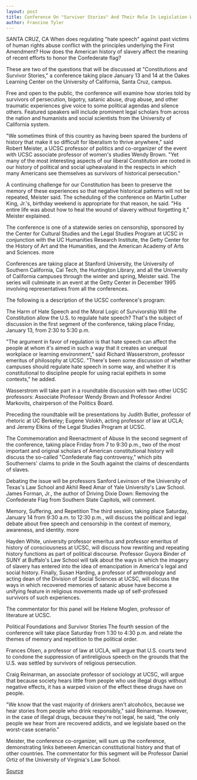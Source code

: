 ```yaml
---
layout: post
title: Conference On "Survivor Stories" And Their Role In Legislation Will Take Place January 13 And 14 At UC Santa Cruz
author: Francine Tyler
---
```


SANTA CRUZ, CA­ When does regulating "hate speech" against past victims of human rights abuse conflict with the principles underlying the First Amendment? How does the American history of slavery affect the meaning of recent efforts to honor the Confederate flag?

These are two of the questions that will be discussed at "Constitutions and Survivor Stories," a conference taking place January 13 and 14 at the Oakes Learning Center on the University of California, Santa Cruz, campus.

Free and open to the public, the conference will examine how stories told by survivors of persecution, bigotry, satanic abuse, drug abuse, and other traumatic experiences give voice to some political agendas and silence others. Featured speakers will include prominent legal scholars from across the nation and humanists and social scientists from the University of California system.

"We sometimes think of this country as having been spared the burdens of history that make it so difficult for liberalism to thrive anywhere," said Robert Meister, a UCSC professor of politics and co-organizer of the event with UCSC associate professor of women's studies Wendy Brown. "Yet many of the most interesting aspects of our liberal Constitution are rooted in our history of political and social upheaval­and in the respects in which many Americans see themselves as survivors of historical persecution."

A continuing challenge for our Constitution has been to preserve the memory of these experiences so that negative historical patterns will not be repeated, Meister said. The scheduling of the conference on Martin Luther King, Jr.'s, birthday weekend is appropriate for that reason, he said. "His entire life was about how to heal the wound of slavery without forgetting it," Meister explained.

The conference is one of a statewide series on censorship, sponsored by the Center for Cultural Studies and the Legal Studies Program at UCSC in conjunction with the UC Humanities Research Institute, the Getty Center for the History of Art and the Humanities, and the American Academy of Arts and Sciences.  ­more­

Conferences are taking place at Stanford University, the University of Southern California, Cal Tech, the Huntington Library, and all the University of California campuses through the winter and spring, Meister said. The series will culminate in an event at the Getty Center in December 1995 involving representatives from all the conferences.

The following is a description of the UCSC conference's program:

The Harm of Hate Speech and the Moral Logic of Survivorship Will the Constitution allow the U.S. to regulate hate speech? That's the subject of discussion in the first segment of the conference, taking place Friday, January 13, from 2:30 to 5:30 p.m.

"The argument in favor of regulation is that hate speech can affect the people at whom it's aimed in such a way that it creates an unequal workplace or learning environment," said Richard Wasserstrom, professor emeritus of philosophy at UCSC. "There's been some discussion of whether campuses should regulate hate speech in some way, and whether it is constitutional to discipline people for using racial epithets in some contexts," he added.

Wasserstrom will take part in a roundtable discussion with two other UCSC professors: Associate Professor Wendy Brown and Professor Andrei Markovits, chairperson of the Politics Board.

Preceding the roundtable will be presentations by Judith Butler, professor of rhetoric at UC Berkeley; Eugene Volokh, acting professor of law at UCLA; and Jeremy Elkins of the Legal Studies Program at UCSC.

The Commemoration and Reenactment of Abuse In the second segment of the conference, taking place Friday from 7 to 9:30 p.m., two of the most important and original scholars of American constitutional history will discuss the so-called "Confederate flag controversy," which pits Southerners' claims to pride in the South against the claims of descendants of slaves.

Debating the issue will be professors Sanford Levinson of the University of Texas's Law School and Akhil Reed Amar of Yale University's Law School. James Forman, Jr., the author of Driving Dixie Down: Removing the Confederate Flag from Southern State Capitols, will comment.

Memory, Suffering, and Repetition The third session, taking place Saturday, January 14 from 9:30 a.m. to 12:30 p.m., will discuss the political and legal debate about free speech and censorship in the context of memory, awareness, and identity. ­more­

Hayden White, university professor emeritus and professor emeritus of history of  consciousness at UCSC, will discuss how rewriting and repeating history functions as part of political discourse. Professor Guyora Binder of SUNY at Buffalo's Law School will talk about the ways in which the imagery of slavery has entered into the idea of emancipation in America's legal and social history. Finally, Susan Harding, a professor of anthropology and acting dean of the Division of Social Sciences at UCSC, will discuss the ways in which recovered memories of satanic abuse have become a unifying feature in religious movements made up of self-professed survivors of such experiences.

The commentator for this panel will be Helene Moglen, professor of literature at UCSC.

Political Foundations and Survivor Stories The fourth session of the conference will take place Saturday from 1:30 to 4:30 p.m. and relate the themes of memory and repetition to the political order.

Frances Olsen, a professor of law at UCLA, will argue that U.S. courts tend to condone the suppression of antireligious speech on the grounds that the U.S. was settled by survivors of religious persecution.

Craig Reinarman, an associate professor of sociology at UCSC, will argue that because society hears little from people who use illegal drugs without negative effects, it has a warped vision of the effect these drugs have on people.

"We know that the vast majority of drinkers aren't alcoholics, because we hear stories from people who drink responsibly," said Reinarman. However, in the case of illegal drugs, because they're not legal, he said, "the only people we hear from are recovered addicts, and we legislate based on the worst-case scenario."

Meister, the conference co-organizer, will sum up the conference, demonstrating links between American constitutional history and that of other countries. The commentator for this segment will be Professor Daniel Ortiz of the University of Virginia's Law School.

[Source](http://www1.ucsc.edu/news_events/press_releases/archive/94-95/12-94/122694-Conference_on_survi.html "Permalink to 122694-Conference_on_survi")
